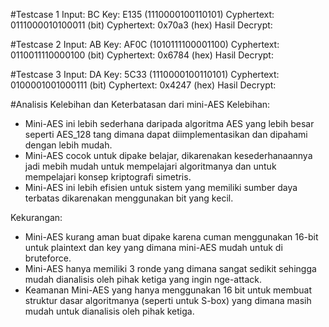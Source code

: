 #Testcase 1
Input: BC
Key: E135 (1110000100110101)
Cyphertext: 0111000010100011 (bit)
Cyphertext: 0x70a3 (hex)
Hasil Decrypt: 

#Testcase 2
Input: AB
Key: AF0C (1010111100001100)
Cyphertext: 0110011110000100 (bit)
Cyphertext: 0x6784 (hex)
Hasil Decrypt:

#Testcase 3
Input: DA
Key: 5C33 (1110000100110101)
Cyphertext: 0100001001000111 (bit)
Cyphertext: 0x4247 (hex)
Hasil Decrypt: 

#Analisis Kelebihan dan Keterbatasan dari mini-AES
Kelebihan:
- Mini-AES ini lebih sederhana daripada algoritma AES yang lebih besar seperti AES_128 tang dimana dapat diimplementasikan dan dipahami dengan lebih mudah.
- Mini-AES cocok untuk dipake belajar, dikarenakan kesederhanaannya jadi mebih mudah untuk mempelajari algoritmanya dan untuk mempelajari konsep kriptografi simetris.
- Mini-AES ini lebih efisien untuk sistem yang memiliki sumber daya terbatas dikarenakan menggunakan bit yang kecil.

Kekurangan:
- Mini-AES kurang aman buat dipake karena cuman menggunakan 16-bit untuk plaintext dan key yang dimana mini-AES mudah untuk di bruteforce.
- Mini-AES hanya memiliki 3 ronde yang dimana sangat sedikit sehingga mudah dianalisis oleh pihak ketiga yang ingin nge-attack.
- Keamanan Mini-AES yang hanya menggunakan 16 bit untuk membuat struktur dasar algoritmanya (seperti untuk S-box) yang dimana masih mudah untuk dianalisis oleh pihak ketiga.

